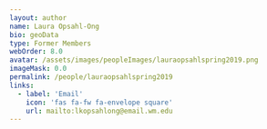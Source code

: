 ```yaml
---
layout: author
name: Laura Opsahl-Ong
bio: geoData
type: Former Members
webOrder: 8.0
avatar: /assets/images/peopleImages/lauraopsahlspring2019.png
imageMask: 0.0
permalink: /people/lauraopsahlspring2019
links:
  - label: 'Email'
    icon: 'fas fa-fw fa-envelope square'
    url: mailto:lkopsahlong@email.wm.edu
---
```

